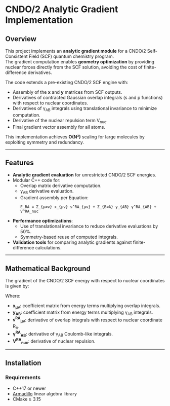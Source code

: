
# CNDO/2 Analytic Gradient Implementation

## Overview
This project implements an **analytic gradient module** for a CNDO/2 Self-Consistent Field (SCF) quantum chemistry program.  
The gradient computation enables **geometry optimization** by providing nuclear forces directly from the SCF solution, avoiding the cost of finite-difference derivatives.

The code extends a pre-existing CNDO/2 SCF engine with:
- Assembly of the **x** and **y** matrices from SCF outputs.
- Derivatives of contracted Gaussian overlap integrals (s and p functions) with respect to nuclear coordinates.
- Derivatives of γ<sub>AB</sub> integrals using translational invariance to minimize computation.
- Derivative of the nuclear repulsion term V<sub>nuc</sub>.
- Final gradient vector assembly for all atoms.

This implementation achieves **O(N²)** scaling for large molecules by exploiting symmetry and redundancy.

---

## Features
- **Analytic gradient evaluation** for unrestricted CNDO/2 SCF energies.
- Modular C++ code for:
  - Overlap matrix derivative computation.
  - γ<sub>AB</sub> derivative evaluation.
  - Gradient assembly per Equation:
    ```
    E_RA = Σ_{μ≠ν} x_{μν} s^RA_{μν} + Σ_{B≠A} y_{AB} γ^RA_{AB} + V^RA_nuc
    ```
- **Performance optimizations**:
  - Use of translational invariance to reduce derivative evaluations by 50%.
  - Symmetry-based reuse of computed integrals.
- **Validation tools** for comparing analytic gradients against finite-difference calculations.

---

## Mathematical Background
The gradient of the CNDO/2 SCF energy with respect to nuclear coordinates is given by:



Where:
- **x<sub>μν</sub>**: coefficient matrix from energy terms multiplying overlap integrals.
- **y<sub>AB</sub>**: coefficient matrix from energy terms multiplying γ<sub>AB</sub> integrals.
- **s<sup>RA</sup><sub>μν</sub>**: derivative of overlap integrals with respect to nuclear coordinate R<sub>A</sub>.
- **γ<sup>RA</sup><sub>AB</sub>**: derivative of γ<sub>AB</sub> Coulomb-like integrals.
- **V<sup>RA</sup><sub>nuc</sub>**: derivative of nuclear repulsion.

---

## Installation
### Requirements
- C++17 or newer
- [Armadillo](http://arma.sourceforge.net/) linear algebra library
- CMake ≥ 3.15



